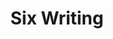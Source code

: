 ---
layout: writing
title: Six Writing
custom: writing
description: "Sample post with a background image CSS override."
tags: [sample post]
---